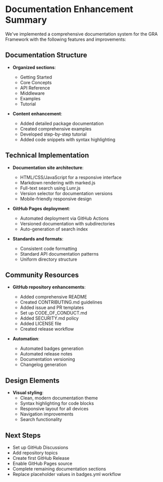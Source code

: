 # Documentation Enhancement Summary

We've implemented a comprehensive documentation system for the GRA Framework with the following features and improvements:

## Documentation Structure

- **Organized sections**:
  - Getting Started
  - Core Concepts
  - API Reference
  - Middleware
  - Examples
  - Tutorial

- **Content enhancement**:
  - Added detailed package documentation
  - Created comprehensive examples
  - Developed step-by-step tutorial
  - Added code snippets with syntax highlighting

## Technical Implementation

- **Documentation site architecture**:
  - HTML/CSS/JavaScript for a responsive interface
  - Markdown rendering with marked.js
  - Full-text search using Lunr.js
  - Version selector for documentation versions
  - Mobile-friendly responsive design

- **GitHub Pages deployment**:
  - Automated deployment via GitHub Actions
  - Versioned documentation with subdirectories
  - Auto-generation of search index

- **Standards and formats**:
  - Consistent code formatting
  - Standard API documentation patterns
  - Uniform directory structure

## Community Resources

- **GitHub repository enhancements**:
  - Added comprehensive README
  - Created CONTRIBUTING.md guidelines
  - Added issue and PR templates
  - Set up CODE_OF_CONDUCT.md
  - Added SECURITY.md policy
  - Added LICENSE file
  - Created release workflow

- **Automation**:
  - Automated badges generation
  - Automated release notes
  - Documentation versioning
  - Changelog generation

## Design Elements

- **Visual styling**:
  - Clean, modern documentation theme
  - Syntax highlighting for code blocks
  - Responsive layout for all devices
  - Navigation improvements
  - Search functionality

## Next Steps

- Set up GitHub Discussions
- Add repository topics
- Create first GitHub Release
- Enable GitHub Pages source
- Complete remaining documentation sections
- Replace placeholder values in badges.yml workflow
